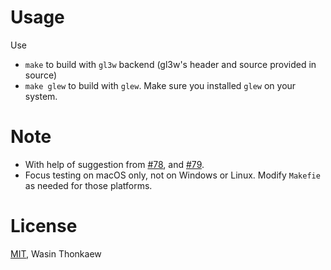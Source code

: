 # Usage

Use

* `make` to build with `gl3w` backend (gl3w's header and source provided in source)
* `make glew` to build with `glew`. Make sure you installed `glew` on your system.

# Note

- With help of suggestion from [#78](https://github.com/cimgui/cimgui/issues/78), and [#79](https://github.com/cimgui/cimgui/issues/79).
- Focus testing on macOS only, not on Windows or Linux. Modify `Makefie` as needed for those platforms.

# License
[MIT](https://github.com/haxpor/sdl2-cimgui-demo/blob/master/LICENSE.txt), Wasin Thonkaew
